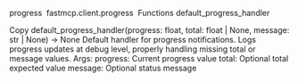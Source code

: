 progress
​
fastmcp.client.progress
​
Functions
​
default_progress_handler 

Copy
default_progress_handler(progress: float, total: float | None, message: str | None) -> None
Default handler for progress notifications.
Logs progress updates at debug level, properly handling missing total or message values.
Args:
progress: Current progress value
total: Optional total expected value
message: Optional status message
